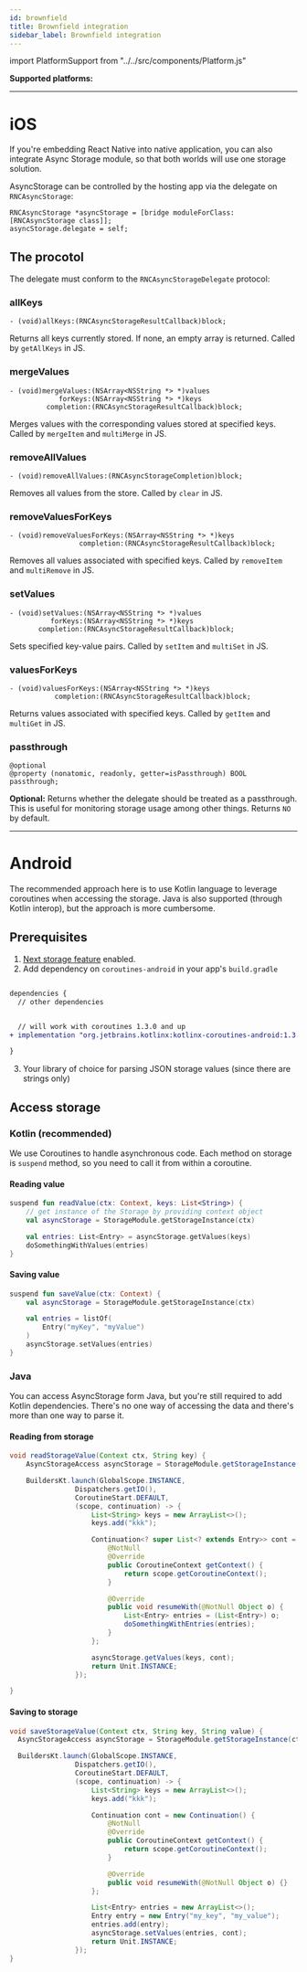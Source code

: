 ```yaml
---
id: brownfield
title: Brownfield integration
sidebar_label: Brownfield integration
---
```

import PlatformSupport from "../../src/components/Platform.js"

**Supported platforms:**
<PlatformSupport title="iOS/MacOS" platformIcon="icon_ios.svg"></PlatformSupport>
<PlatformSupport title="Android" platformIcon="icon_android.svg"></PlatformSupport>

---

# iOS

If you're embedding React Native into native application, you can also integrate
Async Storage module, so that both worlds will use one storage solution.


AsyncStorage can be controlled by the hosting app via the delegate on
`RNCAsyncStorage`:

```objc
RNCAsyncStorage *asyncStorage = [bridge moduleForClass:[RNCAsyncStorage class]];
asyncStorage.delegate = self;
```



## The procotol

The delegate must conform to the `RNCAsyncStorageDelegate` protocol:



### allKeys

```objc
- (void)allKeys:(RNCAsyncStorageResultCallback)block;
```

Returns all keys currently stored. If none, an empty array is returned.
Called by `getAllKeys` in JS.



### mergeValues

```objc
- (void)mergeValues:(NSArray<NSString *> *)values
            forKeys:(NSArray<NSString *> *)keys
         completion:(RNCAsyncStorageResultCallback)block;
```

Merges values with the corresponding values stored at specified keys.
Called by `mergeItem` and `multiMerge` in JS.



### removeAllValues

```objc
- (void)removeAllValues:(RNCAsyncStorageCompletion)block;
```

Removes all values from the store. Called by `clear` in JS.



### removeValuesForKeys

```objc
- (void)removeValuesForKeys:(NSArray<NSString *> *)keys
                 completion:(RNCAsyncStorageResultCallback)block;
```

Removes all values associated with specified keys.
Called by `removeItem` and `multiRemove` in JS.



### setValues

```objc
- (void)setValues:(NSArray<NSString *> *)values
          forKeys:(NSArray<NSString *> *)keys
       completion:(RNCAsyncStorageResultCallback)block;
```

Sets specified key-value pairs. Called by `setItem` and `multiSet` in JS.



### valuesForKeys

```objc
- (void)valuesForKeys:(NSArray<NSString *> *)keys
           completion:(RNCAsyncStorageResultCallback)block;
```

Returns values associated with specified keys.
Called by `getItem` and `multiGet` in JS.



### passthrough

```objc
@optional
@property (nonatomic, readonly, getter=isPassthrough) BOOL passthrough;
```

**Optional:** Returns whether the delegate should be treated as a passthrough.
This is useful for monitoring storage usage among other things. Returns `NO` by
default.

---

# Android

The recommended approach here is to use Kotlin language to leverage coroutines when accessing the storage.
Java is also supported (through Kotlin interop), but the approach is more cumbersome.


## Prerequisites

1. [Next storage feature](Next.md) enabled.
2. Add dependency on `coroutines-android` in your app's `build.gradle`

```diff

dependencies {
  // other dependencies


  // will work with coroutines 1.3.0 and up
+ implementation "org.jetbrains.kotlinx:kotlinx-coroutines-android:1.3.9"

}
```

3. Your library of choice for parsing JSON storage values (since there are strings only)


## Access storage

### Kotlin (recommended)

We use Coroutines to handle asynchronous code. Each method on storage is `suspend` method, so you need to
call it from within a coroutine.


#### Reading value

```kotlin
suspend fun readValue(ctx: Context, keys: List<String>) {
    // get instance of the Storage by providing context object
    val asyncStorage = StorageModule.getStorageInstance(ctx)

    val entries: List<Entry> = asyncStorage.getValues(keys)
    doSomethingWithValues(entries)
}
```

#### Saving value

```kotlin
suspend fun saveValue(ctx: Context) {
    val asyncStorage = StorageModule.getStorageInstance(ctx)

    val entries = listOf(
        Entry("myKey", "myValue")
    )
    asyncStorage.setValues(entries)
}
```


### Java

You can access AsyncStorage form Java, but you're still required to add Kotlin dependencies.
There's no one way of accessing the data and there's more than one way to parse it.


#### Reading from storage

```java
void readStorageValue(Context ctx, String key) {
    AsyncStorageAccess asyncStorage = StorageModule.getStorageInstance(ctx);

    BuildersKt.launch(GlobalScope.INSTANCE,
                Dispatchers.getIO(),
                CoroutineStart.DEFAULT,
                (scope, continuation) -> {
                    List<String> keys = new ArrayList<>();
                    keys.add("kkk");

                    Continuation<? super List<? extends Entry>> cont = new Continuation() {
                        @NotNull
                        @Override
                        public CoroutineContext getContext() {
                            return scope.getCoroutineContext();
                        }

                        @Override
                        public void resumeWith(@NotNull Object o) {
                            List<Entry> entries = (List<Entry>) o;
                            doSomethingWithEntries(entries);
                        }
                    };

                    asyncStorage.getValues(keys, cont);
                    return Unit.INSTANCE;
                });

}
```


#### Saving to storage

```java
void saveStorageValue(Context ctx, String key, String value) {
  AsyncStorageAccess asyncStorage = StorageModule.getStorageInstance(ctx);

  BuildersKt.launch(GlobalScope.INSTANCE,
                Dispatchers.getIO(),
                CoroutineStart.DEFAULT,
                (scope, continuation) -> {
                    List<String> keys = new ArrayList<>();
                    keys.add("kkk");

                    Continuation cont = new Continuation() {
                        @NotNull
                        @Override
                        public CoroutineContext getContext() {
                            return scope.getCoroutineContext();
                        }

                        @Override
                        public void resumeWith(@NotNull Object o) {}
                    };

                    List<Entry> entries = new ArrayList<>();
                    Entry entry = new Entry("my_key", "my_value");
                    entries.add(entry);
                    asyncStorage.setValues(entries, cont);
                    return Unit.INSTANCE;
                });
}
```



